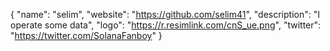 {
  "name": "selim",
  "website": "https://github.com/selim41",
  "description": "I operate some data",
  "logo": "https://r.resimlink.com/cnS_ue.png",
  "twitter": "https://twitter.com/SolanaFanboy"
}
